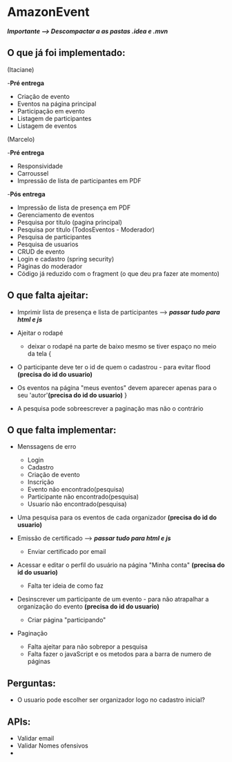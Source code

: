 # AmazonEvent
***Importante --> Descompactar a as pastas .idea e .mvn***

## O que já foi implementado:

(Itaciane)

-**Pré entrega**

 - Criação de evento
 - Eventos na página principal
 - Participação em evento
 - Listagem de participantes
 - Listagem de eventos
 
(Marcelo) 

-**Pré entrega**

 - Responsividade 
 - Carroussel 
 - Impressão de lista de participantes em PDF
 
-**Pós entrega**

 - Impressão de lista de presença em PDF
 - Gerenciamento de eventos
 - Pesquisa por titulo (pagina principal)
 - Pesquisa por titulo (TodosEventos - Moderador)
 - Pesquisa de participantes
 - Pesquisa de usuarios
 - CRUD de evento
 - Login e cadastro (spring security)
 - Páginas do moderador
 - Código já reduzido com o fragment (o que deu pra fazer ate momento)

## O que falta ajeitar:
 - Imprimir lista de presença e lista de participantes --> ***passar tudo para html e js***
 
 - Ajeitar o rodapé
   - deixar o rodapé na parte de baixo mesmo se tiver espaço no meio da tela
{ 
 - O participante deve ter o id de quem o cadastrou - para evitar flood **(precisa do id do usuario)**
 
 - Os eventos na página "meus eventos" devem aparecer apenas para o seu 'autor'**(precisa do id do usuario)**
 }
 - A pesquisa pode sobreescrever a paginação mas não o contrário
 
## O que falta implementar:    
 - Menssagens de erro
   - Login
   - Cadastro
   - Criação de evento
   - Inscrição
   - Evento não encontrado(pesquisa)
   - Participante não encontrado(pesquisa)
   - Usuario não encontrado(pesquisa)
   
 - Uma pesquisa para os eventos de cada organizador **(precisa do id do usuario)**
 
 - Emissão de certificado --> ***passar tudo para html e js***
   - Enviar certificado por email
 
 - Acessar e editar o perfil do usuário na página "Minha conta" **(precisa do id do usuario)**
   - Falta ter ideia de como faz
   
 - Desinscrever um participante de um evento - para não atrapalhar a organização do evento **(precisa do id do usuario)**
   - Criar página "participando" 
   
 - Paginação
   - Falta ajeitar para não sobrepor a pesquisa
   - Falta fazer o javaScript e os metodos para a barra de numero de páginas
 
 ## Perguntas: 
 - O usuario pode escolher ser organizador logo no cadastro inicial?
 
## APIs:
 - Validar email
 - Validar Nomes ofensivos
 -
 



